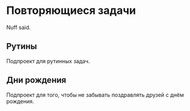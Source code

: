 # Повторяющиеся задачи

Nuff said.

## Рутины

Подпроект для рутинных задач.

## Дни рождения

Подпроект для того, чтобы не забывать поздравлять друзей с днём рождения.

